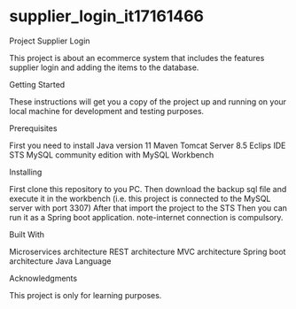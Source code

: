 # supplier_login_it17161466
Project Supplier Login

This project is about an ecommerce system that includes the features supplier login and adding the items to the database.

Getting Started

These instructions will get you a copy of the project up and running on your local machine for development and testing purposes.


Prerequisites

First you need to install 
  Java version 11
  Maven
  Tomcat Server 8.5
  Eclips IDE
  STS
  MySQL community edition with MySQL Workbench


Installing

First clone this repository to you PC.
Then download the backup sql file and execute it in the workbench
(i.e. this project is connected to the MySQL server with port 3307)
After that import the project to the STS
Then you can run it as a Spring boot application.
note-internet connection is compulsory.


Built With

Microservices architecture
REST architecture
MVC architecture
Spring boot architecture
Java Language

Acknowledgments

This project is only for learning purposes.
